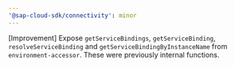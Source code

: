 ```yaml
---
'@sap-cloud-sdk/connectivity': minor
---
```


[Improvement] Expose `getServiceBindings`, `getServiceBinding`, `resolveServiceBinding` and `getServiceBindingByInstanceName` from `environment-accessor`. These were previously internal functions.
